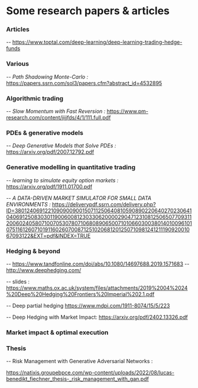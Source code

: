# Some research papers & articles

### Articles 
-- https://www.toptal.com/deep-learning/deep-learning-trading-hedge-funds

### Various
-- *Path Shadowing Monte-Carlo :*  https://papers.ssrn.com/sol3/papers.cfm?abstract_id=4532895

### Algorithmic trading
-- *Slow Momentum with Fast Reversion :* https://www.pm-research.com/content/iijjfds/4/1/111.full.pdf

### PDEs & generative models
-- *Deep Generative Models that Solve PDEs :* https://arxiv.org/pdf/2007.12792.pdf

### Generative modelling in quantitative trading
-- *learning to simulate equity option markets :* https://arxiv.org/pdf/1911.01700.pdf

-- *A DATA-DRIVEN MARKET SIMULATOR FOR SMALL DATA ENVIRONMENTS :* https://deliverypdf.ssrn.com/delivery.php?ID=380124069122109090090015071125064081059089022064027023064104069125083030119006008123033062000029047123108125065077093112006024058071007053078071068089065007101066030038014010096101075116126071019116026070087125102068120125071098124121119092001067093122&EXT=pdf&INDEX=TRUE

### Hedging & beyond
-- https://www.tandfonline.com/doi/abs/10.1080/14697688.2019.1571683
-- http://www.deephedging.com/

-- slides : https://www.maths.ox.ac.uk/system/files/attachments/2019%2004%2024%20Deep%20Hedging%20Frontiers%20Imperial%202.1.pdf

-- Deep partial hedging https://www.mdpi.com/1911-8074/15/5/223

-- Deep Hedging with Market Impact: https://arxiv.org/pdf/2402.13326.pdf


### Market impact & optimal execution
### Thesis

-- Risk Management with Generative Adversarial Networks : 

https://natixis.groupebpce.com/wp-content/uploads/2022/08/lucas-benedikt_fiechner_thesis-_risk_management_with_gan.pdf

